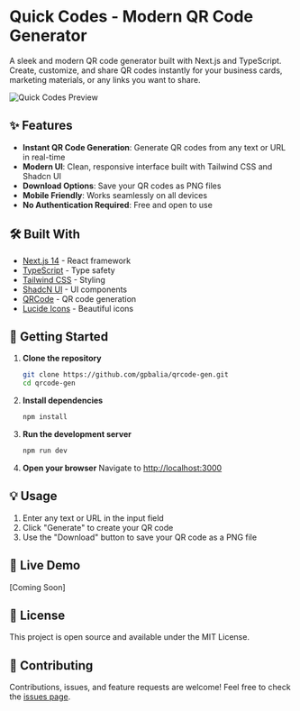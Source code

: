 # Quick Codes - Modern QR Code Generator

A sleek and modern QR code generator built with Next.js and TypeScript. Create, customize, and share QR codes instantly for your business cards, marketing materials, or any links you want to share.

![Quick Codes Preview](preview.png)

## ✨ Features

- **Instant QR Code Generation**: Generate QR codes from any text or URL in real-time
- **Modern UI**: Clean, responsive interface built with Tailwind CSS and Shadcn UI
- **Download Options**: Save your QR codes as PNG files
- **Mobile Friendly**: Works seamlessly on all devices
- **No Authentication Required**: Free and open to use

## 🛠️ Built With

- [Next.js 14](https://nextjs.org/) - React framework
- [TypeScript](https://www.typescriptlang.org/) - Type safety
- [Tailwind CSS](https://tailwindcss.com/) - Styling
- [ShadcN UI](https://ui.shadcn.com/) - UI components
- [QRCode](https://www.npmjs.com/package/qrcode) - QR code generation
- [Lucide Icons](https://lucide.dev/) - Beautiful icons

## 🚀 Getting Started

1. **Clone the repository**
   ```bash
   git clone https://github.com/gpbalia/qrcode-gen.git
   cd qrcode-gen
   ```

2. **Install dependencies**
   ```bash
   npm install
   ```

3. **Run the development server**
   ```bash
   npm run dev
   ```

4. **Open your browser**
   Navigate to [http://localhost:3000](http://localhost:3000)

## 💡 Usage

1. Enter any text or URL in the input field
2. Click "Generate" to create your QR code
3. Use the "Download" button to save your QR code as a PNG file

## 📱 Live Demo

[Coming Soon]

## 📄 License

This project is open source and available under the MIT License.

## 🤝 Contributing

Contributions, issues, and feature requests are welcome! Feel free to check the [issues page](https://github.com/gpbalia/qrcode-gen/issues). 